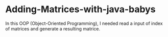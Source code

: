 # Adding-Matrices-with-java-babys
In this OOP (Object-Oriented Programming), I needed read a input of index of matrices and generate a resulting matrice.

